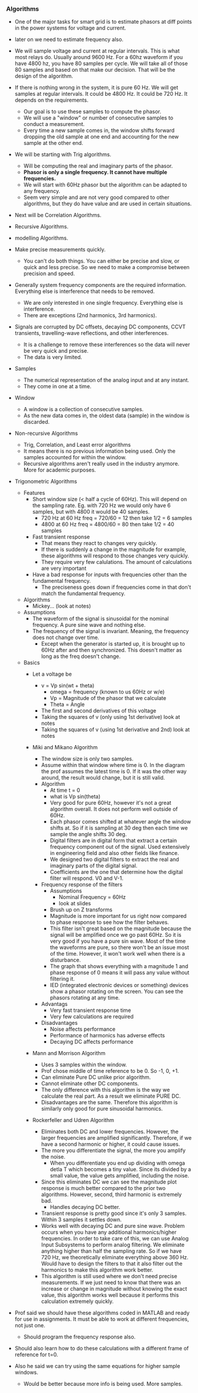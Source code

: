 ### Algorithms
- One of the major tasks for smart grid is to estimate phasors at diff points in the power systems for voltage and current.
- later on we need to estimate frequency also.
- We will sample voltage and current at regular intervals. This is what most relays do. Usually around 9600 Hz. For a 60hz waveform if you have 4800 hz, you have 80 samples per cycle. We will take all of those 80 samples and based on that make our decision. That will be the design of the algorithm.
- If there is nothing wrong in the system, it is pure 60 Hz. We will get samples at regular intervals. It could be 4800 Hz. It could be 720 Hz. It depends on the requirements.
	- Our goal is to use these samples to compute the phasor.
	- We will use a "window" or number of consecutive samples to conduct a measurement.
	- Every time a new sample comes in, the window shifts forward dropping the old sample at one end and accounting for the new sample at the other end.
- We will be starting with Trig algorithms.
	- Will be computing the real and imaginary parts of the phasor. 
	- **Phasor is only a single frequency. It cannot have multiple frequencies.**
	- We will start with 60Hz phasor but the algorithm can be adapted to any frequency.
	- Seem very simple and are not very good compared to other algorithms, but they do have value and are used in certain situations.
- Next will be Correlation Algorithms.
- Recursive Algorithms.
- modelling Algorithms.
- Make precise measurements quickly.
	- You can't do both things. You can either be precise and slow, or quick and less precise. So we need to make a compromise between precision and speed.
- Generally system frequency components are the required information. Everything else is interference that needs to be removed. 
	- We are only interested in one single frequency. Everything else is interference. 
	- There are exceptions (2nd harmonics, 3rd harmonics).
- Signals are corrupted by DC offsets, decaying DC components, CCVT transients, travelling-wave reflections, and other interferences.
	- It is a challenge to remove these interferences so the data will never be very quick and precise.
	- The data is very limited.
- Samples
	- The numerical representation of the analog input and at any instant. 
	- They come in one at a time.
- Window
	- A window is a collection of consecutive samples.
	- As the new data comes in, the oldest data (sample) in the window is discarded.
- Non-recursive Algorithms
	- Trig, Correlation, and Least error algorithms
	- It means there is no previous information being used. Only the samples accounted for within the window.
	- Recursive algorithms aren't really used in the industry anymore. More for academic purposes.
- Trigonometric Algorithms
	- Features
		- Short window size (< half a cycle of 60Hz). This will depend on the sampling rate. Eg. with 720 Hz we would only have 6 samples, but with 4800 it would be 40 samples.
			- 720 Hz at 60 Hz freq = 720/60 = 12 then take 1/2 = 6 samples
			- 4800 at 60 Hz freq = 4800/60 = 80 then take 1/2 = 40 samples
		- Fast transient response
			- That means they react to changes very quickly.
			- If there is suddenly a change in the magnitude for example, these  algorithms will respond to those changes very quickly.
			- They require very few calulations. The amount of calculations are very important
		- Have a bad response for inputs with frequencies other than the fundamental frequency.
			- The preciseness goes down if frequencies come in that don't match the fundamental frequency.
	- Algorithms
		- Mickey... (look at notes)
	- Assumptions
		- The waveform of the signal is sinusoidal for the nominal frequency. A pure sine wave and nothing else.
		- The frequency of the signal is invariant. Meaning, the frequency does not change over time. 
			- Except when the generator is started up, it is brought up to 60Hz after and then synchronized. This doesn't matter as long as the freq doesn't change.
	- Basics
		- Let a voltage be 
			- v = Vp sin(wt + theta)
				- omega = frequency (known to us 60Hz or w/e)
				- Vp = Magnitude of the phasor that we calculate
				- Theta = Angle
			- The first and second derivatives of this voltage
			-  Taking the squares of v (only using 1st derivative) look at notes
			- Taking the squares of v (using 1st derivative and 2nd) look at notes
		- Miki and Mikano Algorithm
			- The window size is only two samples.
			- Assume within that window where time is 0. In the diagram the prof assumes the latest time is 0. If it was the other way around, the result would change, but it is still valid.
			- Algorithm
				- At time t = 0
				- what is Vp sin(theta)
				- Very good for pure 60Hz, however it's not a great algorithm overall. It does not perform well outside of 60Hz.
				- Each phasor comes shifted at whatever angle the window shifts at. So if it is sampling at 30 deg then each time we sample the angle shifts 30 deg.
				- Digital filters are in digital form that extract a certain frequency component out of the signal. Used extensively in engineering field and also other fields like finance.
				- We designed two digital filters to extract the real and imaginary parts of the digital signal.
				- Coefficients are the one that determine how the digital filter will respond. V0 and V-1.
			- Frequency response of the filters
				- Assumptions
					- Nominal Frequency = 60Hz
					- look at slides
				- Brush up on Z transforms
				- Magnitude is more important for us right now compared to phase response to see how the filter behaves.
				- This filter isn't great based on the magnitude because the signal will be amplified once we go past 60Hz. So it is very good if you have a pure sin wave. Most of the time the waveforms are pure, so there won't be an issue most of the time. However, it won't work well when there is a disturbance.
				- The graph that shows everything with a magnitude 1 and phase response of 0 means it will pass any value without filtering it. 
				- IED (integrated electronic devices or something) devices show a phasor rotating on the screen. You can see the phasors rotating at any time.
			- Advantags
				- Very fast transient response time
				- Very few calculations are required
			- Disadvantages
				- Noise affects performance
				- Performance of harmonics has adverse effects
				- Decaying DC affects performance
		- Mann and Morrison Algorithm
			- Uses 3 samples within the window.
			- Prof chose middle of time reference to be 0. So -1, 0, +1.
			- Can eliminate Pure DC unlike prior algorithm.
			- Cannot eliminate other DC components.
			- The only difference with this algorithm is the way we calculate the real part. As a result we eliminate PURE DC.
			- Disadvantages are the same. Therefore this algorithm is similarly only good for pure sinusoidal harmonics.

		- Rockerfeller and Udren Algorithm
			- Eliminates both DC and lower frequencies. However, the larger frequencies are amplified significantly. Therefore, if we have a second harmonic or higher, it could cause issues.
			- The more you differentiate the signal, the more you amplify the noise.
				- When you differentiate you end up dividing with omega detla T which becomes a tiny value. Since its divided by a small value, the value gets amplified, including the noise.
			- Since this eliminates DC we can see the magnitude plot response is much better compared to the prior two algorithms. However, second, third harmonic is extremely bad.
				- Handles decaying DC better.
			- Transient response is pretty good since it's only 3 samples. Within 3 samples it settles down.
			- Works well with decaying DC and pure sine wave. Problem occurs when you have any additional harmonics/higher frequencies. In order to take care of this, we can use Analog Input Subsystems to perform analog filtering. We eliminate anything higher than half the sampling rate. So if we have 720 Hz, we theoretically eliminate everything above 360 Hz. Would have to design the filters to that it also filter out the harmonics to make this algorithm work better.
			- This algorithm is still used where we don't need precise measurements. If we just need to know that there was an increase or change in magnitude without knowing the exact value, this algorithm works well because it performs this calculation extremely quickly.

- Prof said we should have these algorithms coded in MATLAB and ready for use in assignments. It must be able to work at different frequencies, not just one. 
	- Should program the frequency response also.
- Should also learn how to do these calculations with a different frame of reference for t=0. 
- Also he said we can try using the same equations for higher sample windows.
	- Would be better because more info is being used. More samples.